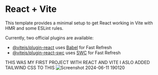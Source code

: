# React + Vite

This template provides a minimal setup to get React working in Vite with HMR and some ESLint rules.

Currently, two official plugins are available:

- [@vitejs/plugin-react](https://github.com/vitejs/vite-plugin-react/blob/main/packages/plugin-react/README.md) uses [Babel](https://babeljs.io/) for Fast Refresh
- [@vitejs/plugin-react-swc](https://github.com/vitejs/vite-plugin-react-swc) uses [SWC](https://swc.rs/) for Fast Refresh

THIS WAS MY FIRST PROJECT WITH REACT AND VITE I ASLO ADDED TAILWIND CSS TO THIS 
![Screenshot 2024-06-11 190120](https://github.com/Axestein/RandomNumberGenerator/assets/142435507/c1cd35f0-8497-442d-b9c3-25f97dde03af)
